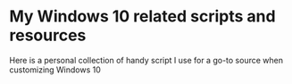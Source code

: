 # My Windows 10 related scripts and resources

Here is a personal collection of handy script I use for a go-to source when customizing Windows 10
